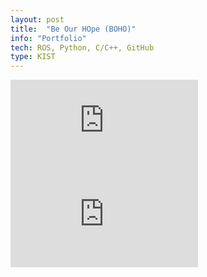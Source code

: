 ```yaml
---
layout: post
title:  "Be Our HOpe (BOHO)"
info: "Portfolio"
tech: ROS, Python, C/C++, GitHub
type: KIST
---
```


<div class="videos-container">
  <div class="iframe-container">
    <iframe src="https://www.youtube.com/embed/HCYY3N1mzOA" title="대한민국 BOHO 사용자 매뉴얼" frameborder="0" allow="accelerometer; autoplay; clipboard-write; encrypted-media; gyroscope; picture-in-picture; web-share" referrerpolicy="strict-origin-when-cross-origin" allowfullscreen></iframe>
  </div>
  <div class="iframe-container">
    <iframe src="https://www.youtube.com/embed/NtXd0be2LC4?list=PLSlftpJi_4upCAt1qw-DZSqDKuzqVwqVu" title="Delivery service" frameborder="0" allow="accelerometer; autoplay; clipboard-write; encrypted-media; gyroscope; picture-in-picture; web-share" referrerpolicy="strict-origin-when-cross-origin" allowfullscreen></iframe>
  </div>
</div>